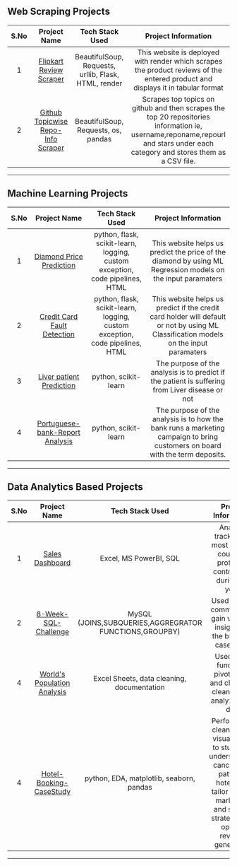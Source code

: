 ## Web Scraping Projects
<table>
  <thead>
    <th>S.No</th>
    <th>Project Name</th>
    <th>Tech Stack Used</th>
    <th>Project Information</th>
  </thead>
  <tbody align="center">
    <tr>
      <td>1</td>
      <td><a href = "https://github.com/jyotiprava99/FlipKartReview-Scapper">Flipkart Review Scraper</a></td>
      <td>BeautifulSoup, Requests, urllib, Flask, HTML, render</td>
      <td>This website is deployed with render which scrapes the product reviews of the entered product and displays it in tabular format</td>
    </tr>
    <tr>
      <td>2</td>
      <td><a href = "https://github.com/jyotiprava99/Scrapping_GitHub_TopicWise">Github Topicwise Repo-Info Scraper</a></td>
      <td>BeautifulSoup, Requests, os, pandas</td>
      <td>Scrapes top topics on github and then scrapes the top 20 repositories information ie, username,reponame,repourl and stars under each category and stores them as a CSV file.</td>
    </tr>
     
  </tbody>
</table>

---

## Machine Learning Projects
<table>
  <thead>
    <th>S.No</th>
    <th>Project Name</th>
    <th>Tech Stack Used</th>
    <th>Project Information</th>
  </thead>
  <tbody align="center">
    <tr>
         <td>1</td>
      <td><a href = "https://github.com/jyotiprava99/DiamondPricePrediction">Diamond Price Prediction</a></td>
      <td>python, flask, scikit-learn, logging, custom exception, code pipelines, HTML</td>
      <td>This website helps us predict the price of the diamond by using ML Regression models on the input paramaters</td>
    </tr>
    <tr>
      <td>2</td>
      <td><a href = "https://github.com/jyotiprava99/CreditCardFaultDetection--Project">Credit Card Fault Detection</a></td>
      <td>python, flask, scikit-learn, logging, custom exception, code pipelines, HTML</td>
      <td>This website helps us predict if the credit card holder will default or not by using ML Classification models on the input paramaters</td>
    </tr>
      <td>3</td>
      <td><a href = "https://github.com/jyotiprava99/LIVER-PATIENT-PREDICTION">Liver patient Prediction</a></td>
      <td>python, scikit-learn</td>
      <td>The purpose of the analysis is to predict if the patient is suffering from Liver disease or not </td>
    </tr>
    <tr>
   <td>4</td>
      <td><a href = "https://github.com/jyotiprava99/Portuguese-Bank-Report-Analysis">Portuguese-bank-Report Analysis</a></td>
      <td>python, scikit-learn</td>
      <td>The purpose of the analysis is to how the bank runs a marketing campaign to bring customers on board with the term deposits.</td>
    </tr>
 
  </tbody>
</table>

---

    
## Data Analytics Based Projects
<table>
  <thead>
    <th>S.No</th>
    <th>Project Name</th>
    <th>Tech Stack Used</th>
    <th>Project Information</th>
  </thead>
  <tbody align="center">
    <tr>
      <td>1</td>
      <td><a href = "https://github.com/jyotiprava99/Amazon-Sales-Data-report">Sales Dashboard</a></td>
      <td>Excel, MS PowerBI, SQL</td>
      <td>Analysis tracked the most and top countries profit and contribution during the year.</td>
    </tr>
    <tr>
      <td>2</td>
      <td><a href = "https://github.com/jyotiprava99/8-Week-SQL-Challenge-Case-Study-1--Danny-s-Diner">8-Week-SQL-Challenge</a></td>
      <td>MySQL (JOINS,SUBQUERIES,AGGREGRATOR FUNCTIONS,GROUPBY)</td>
      <td>Used MySQL commands to gain valuable insights for the business case study</td>
    </tr>
    <tr>
      <td>4</td>
      <td><a href = "https://github.com/jyotiprava99/World-Population-Analysis">World's Population Analysis</a></td>
      <td>Excel Sheets, data cleaning, documentation</td>
      <td>Used excel functions, pivot tables and charts for cleaning and analyzing the data</td>
    </tr>
    <tr>
      <td>4</td>
      <td><a href = "https://github.com/jyotiprava99/Hotel-Booking-Case-study">Hotel-Booking-CaseStudy</a></td>
      <td>python, EDA, matplotlib, seaborn, pandas</td>
      <td>Perform data cleaning and visualization to study and understanding cancellation patterns, hotels can tailor pricing, marketing, and service strategies for optimal revenue generation.</td>
    </tr>
  </tbody>
</table>


---
